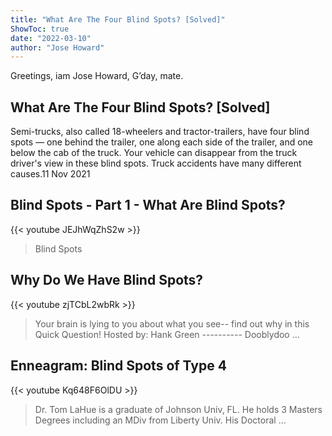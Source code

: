 ```yaml
---
title: "What Are The Four Blind Spots? [Solved]"
ShowToc: true 
date: "2022-03-10"
author: "Jose Howard" 
---
```


Greetings, iam Jose Howard, G’day, mate.
## What Are The Four Blind Spots? [Solved]
Semi-trucks, also called 18-wheelers and tractor-trailers, have four blind spots — one behind the trailer, one along each side of the trailer, and one below the cab of the truck. Your vehicle can disappear from the truck driver's view in these blind spots. Truck accidents have many different causes.11 Nov 2021

## Blind Spots - Part 1 - What Are Blind Spots?
{{< youtube JEJhWqZhS2w >}}
>Blind Spots

## Why Do We Have Blind Spots?
{{< youtube zjTCbL2wbRk >}}
>Your brain is lying to you about what you see-- find out why in this Quick Question! Hosted by: Hank Green ---------- Dooblydoo ...

## Enneagram: Blind Spots of Type 4
{{< youtube Kq648F6OlDU >}}
>Dr. Tom LaHue is a graduate of Johnson Univ, FL. He holds 3 Masters Degrees including an MDiv from Liberty Univ. His Doctoral ...


